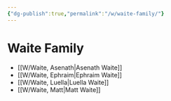 ```yaml
---
{"dg-publish":true,"permalink":"/w/waite-family/"}
---
```


# Waite Family

- [[W/Waite, Asenath\|Asenath Waite]]
- [[W/Waite, Ephraim\|Ephraim Waite]]
- [[W/Waite, Luella\|Luella Waite]]
- [[W/Waite, Matt\|Matt Waite]]



